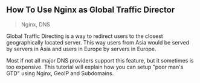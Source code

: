 How To Use Nginx as Global Traffic Director
-------------------------------------------

> Nginx, DNS

Global Traffic Directing is a way to redirect users to the closest geographically located server.
This way users from Asia would be served by servers in Asia and users in Europe by servers in Europe.

Most if not all major DNS providers support this feature, but it sometimes is too expensive.
This tutorial will explain how you can setup "poor man's GTD" using Nginx, GeoIP and Subdomains.
